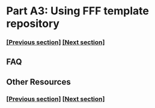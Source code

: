 
# Part A3: Using FFF template repository

### [[Previous section]](docs/A2_GIT_AND_TERMINAL.md) [[Next section]](docs/A4_MERGING.md)


## FAQ


## Other Resources

### [[Previous section]](docs/A2_GIT_AND_TERMINAL.md) [[Next section]](docs/A4_MERGING.md)